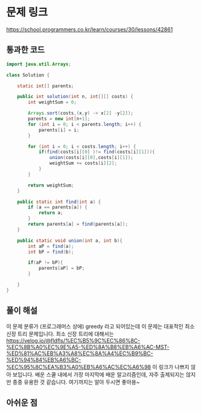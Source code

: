 # 문제 링크
https://school.programmers.co.kr/learn/courses/30/lessons/42861
## 통과한 코드

```java
import java.util.Arrays;

class Solution {

	static int[] parents;

	public int solution(int n, int[][] costs) {
		int weightSum = 0;

		Arrays.sort(costs,(x,y) -> x[2] -y[2]);
		parents = new int[n+1];
		for (int i = 0; i < parents.length; i++) {
			parents[i] = i;
		}

		for (int i = 0; i < costs.length; i++) {
			if(find(costs[i][0] )!= find(costs[i][1])){
				union(costs[i][0],costs[i][1]);
				weightSum += costs[i][2];
			}
		}

		return weightSum;
	}

	public static int find(int a) {
		if (a == parents[a]) {
			return a;
		}
		return parents[a] = find(parents[a]);
	}

	public static void union(int a, int b){
		int aP = find(a);
		int bP = find(b);

		if(aP != bP){
			parents[aP] = bP;
		}

	}
}
```

## 풀이 해설
이 문제 분류가 (프로그래머스 상에) greedy 라고 되어있는데 이 문제는 대표적인 최소 신장 트리 문제입니다.
최소 신장 트리에 대해서는 
https://velog.io/@fldfls/%EC%B5%9C%EC%86%8C-%EC%8B%A0%EC%9E%A5-%ED%8A%B8%EB%A6%AC-MST-%ED%81%AC%EB%A3%A8%EC%8A%A4%EC%B9%BC-%ED%94%84%EB%A6%BC-%EC%95%8C%EA%B3%A0%EB%A6%AC%EC%A6%98
이 링크가 나쁘지 않아 보입니다.
배운 스쿨 내에서 가장 마지막에 배운 알고리즘인데, 자주 출제되지는 않지만 종종 유용한 것 같습니다.
여기까지는 알아 두시면 좋아용~

## 아쉬운 점
